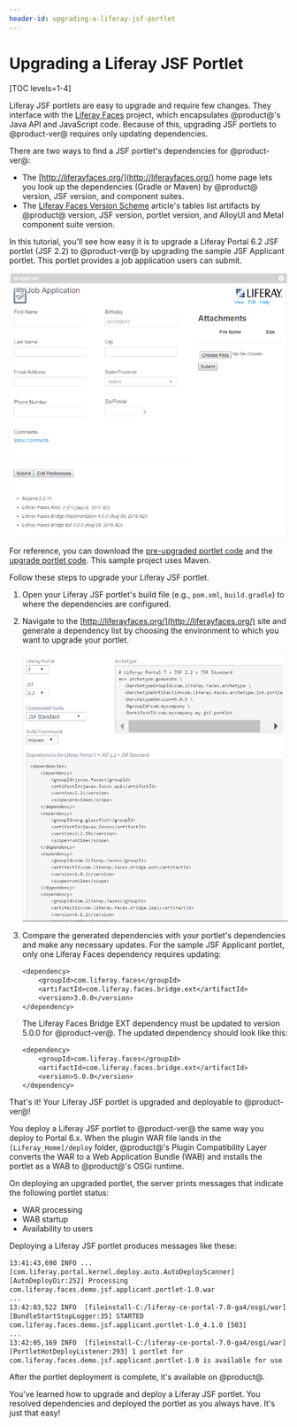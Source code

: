 ```yaml
---
header-id: upgrading-a-liferay-jsf-portlet
---
```


# Upgrading a Liferay JSF Portlet

[TOC levels=1-4]

Liferay JSF portlets are easy to upgrade and require few changes. They interface
with the [Liferay Faces](/docs/7-0/reference/-/knowledge_base/r/liferay-faces)
project, which encapsulates @product@'s Java API and JavaScript code. Because
of this, upgrading JSF portlets to @product-ver@ requires only updating
dependencies.

There are two ways to find a JSF portlet's dependencies for @product-ver@:

-   The [http://liferayfaces.org/](http://liferayfaces.org/) home page lets you
    look up the dependencies (Gradle or Maven) by @product@ version, JSF
    version, and component suites. 
-   The [Liferay Faces Version Scheme](/docs/7-0/reference/-/knowledge_base/r/liferay-faces-version-scheme)
    article's tables list artifacts by @product@ version, JSF version, portlet
    version, and AlloyUI and Metal component suite version. 

In this tutorial, you'll see how easy it is to upgrade a Liferay Portal 6.2 JSF
portlet (JSF 2.2) to @product-ver@ by upgrading the sample JSF Applicant
portlet. This portlet provides a job application users can submit.

![Figure 1: The JSF Applicant portlet provides a job application for users to submit.](../../../../images/jsf-applicant-6-2.png)

For reference, you can download the
[pre-upgraded portlet code](/documents/10184/656312/jsf-applicant-portlet-6.2/b5e38053-229c-98db-a05e-ebccbcc6ce6b)
and the
[upgrade portlet code](/documents/10184/656312/jsf-applicant-portlet-7.0/10e4c0d3-51a0-4605-e7e9-5b306f9701fc).
This sample project uses Maven.

Follow these steps to upgrade your Liferay JSF portlet.

1.  Open your Liferay JSF portlet's build file (e.g., `pom.xml`, `build.gradle`)
    to where the dependencies are configured.

2.  Navigate to the [http://liferayfaces.org/](http://liferayfaces.org/) site
    and generate a dependency list by choosing the environment to which you want
    to upgrade your portlet.

    ![Figure 2: The Liferay Faces site gives you options to generate dependencies for many environments.](../../../../images/jsf-dependency-generation.png)

3.  Compare the generated dependencies with your portlet's dependencies and make
    any necessary updates. For the sample JSF Applicant portlet, only one
    Liferay Faces dependency requires updating:

        <dependency>
            <groupId>com.liferay.faces</groupId>
            <artifactId>com.liferay.faces.bridge.ext</artifactId>
            <version>3.0.0</version>
        </dependency>

    The Liferay Faces Bridge EXT dependency must be updated to version 5.0.0
    for @product-ver@. The updated dependency should look like this:

        <dependency>
            <groupId>com.liferay.faces</groupId>
            <artifactId>com.liferay.faces.bridge.ext</artifactId>
            <version>5.0.0</version>
        </dependency>

That's it! Your Liferay JSF portlet is upgraded and deployable to @product-ver@!

You deploy a Liferay JSF portlet to @product-ver@ the same way you deploy to
Portal 6.x. When the plugin WAR file lands in the `[Liferay_Home]/deploy`
folder, @product@'s Plugin Compatibility Layer converts the WAR to a Web
Application Bundle (WAB) and installs the portlet as a WAB to @product@'s OSGi
runtime.

On deploying an upgraded portlet, the server prints messages that indicate the
following portlet status:

- WAR processing
- WAB startup
- Availability to users

Deploying a Liferay JSF portlet produces messages like these:

    13:41:43,690 INFO ... [com.liferay.portal.kernel.deploy.auto.AutoDeployScanner][AutoDeployDir:252] Processing com.liferay.faces.demo.jsf.applicant.portlet-1.0.war
    ...
    13:42:03,522 INFO  [fileinstall-C:/liferay-ce-portal-7.0-ga4/osgi/war][BundleStartStopLogger:35] STARTED com.liferay.faces.demo.jsf.applicant.portlet-1.0_4.1.0 [503]
    ...
    13:42:05,169 INFO  [fileinstall-C:/liferay-ce-portal-7.0-ga4/osgi/war][PortletHotDeployListener:293] 1 portlet for com.liferay.faces.demo.jsf.applicant.portlet-1.0 is available for use

After the portlet deployment is complete, it's available on @product@.

You've learned how to upgrade and deploy a Liferay JSF portlet. You resolved
dependencies and deployed the portlet as you always have. It's just that easy!
